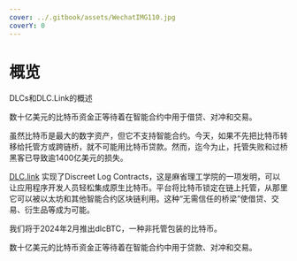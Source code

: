```yaml
---
cover: ../.gitbook/assets/WechatIMG110.jpg
coverY: 0
---
```


# 概览

DLCs和DLC.Link的概述

数十亿美元的比特币资金正等待着在智能合约中用于借贷、对冲和交易。

虽然比特币是最大的数字资产，但它不支持智能合约。今天，如果不先把比特币转移给托管方或跨链桥，就不可能用比特币贷款。然而，迄今为止，托管失败和过桥黑客已导致逾1400亿美元的损失。

​[DLC.link](http://dlc.link/) 实现了Discreet Log Contracts，这是麻省理工学院的一项发明，可以让应用程序开发人员轻松集成原生比特币。平台将比特币锁定在链上托管，从那里它可以被以太坊和其他智能合约区块链利用。这种“无需信任的桥梁”使借贷、交易、衍生品等成为可能。

我们将于2024年2月推出dlcBTC，一种非托管包装的比特币。

数十亿美元的比特币资金正等待着在智能合约中用于贷款、对冲和交易。
